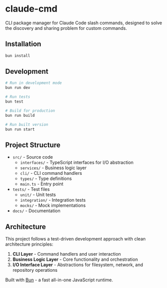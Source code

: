 # claude-cmd

CLI package manager for Claude Code slash commands, designed to solve the discovery and sharing problem for custom commands.

## Installation

```bash
bun install
```

## Development

```bash
# Run in development mode
bun run dev

# Run tests
bun test

# Build for production
bun run build

# Run built version
bun run start
```

## Project Structure

- `src/` - Source code
  - `interfaces/` - TypeScript interfaces for I/O abstraction
  - `services/` - Business logic layer
  - `cli/` - CLI command handlers
  - `types/` - Type definitions
  - `main.ts` - Entry point
- `tests/` - Test files
  - `unit/` - Unit tests
  - `integration/` - Integration tests
  - `mocks/` - Mock implementations
- `docs/` - Documentation

## Architecture

This project follows a test-driven development approach with clean architecture principles:

1. **CLI Layer** - Command handlers and user interaction
2. **Business Logic Layer** - Core functionality and orchestration
3. **I/O Interface Layer** - Abstractions for filesystem, network, and repository operations

Built with [Bun](https://bun.sh) - a fast all-in-one JavaScript runtime.
